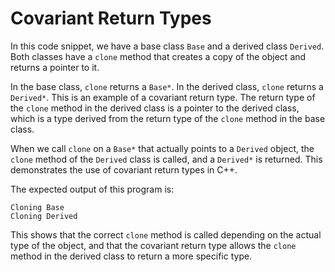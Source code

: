 # Covariant Return Types
In this code snippet, we have a base class `Base` and a derived class `Derived`. Both classes have a `clone` method that creates a copy of the object and returns a pointer to it. 

In the base class, `clone` returns a `Base*`. In the derived class, `clone` returns a `Derived*`. This is an example of a covariant return type. The return type of the `clone` method in the derived class is a pointer to the derived class, which is a type derived from the return type of the `clone` method in the base class.

When we call `clone` on a `Base*` that actually points to a `Derived` object, the `clone` method of the `Derived` class is called, and a `Derived*` is returned. This demonstrates the use of covariant return types in C++.

The expected output of this program is:

```
Cloning Base
Cloning Derived
```

This shows that the correct `clone` method is called depending on the actual type of the object, and that the covariant return type allows the `clone` method in the derived class to return a more specific type.